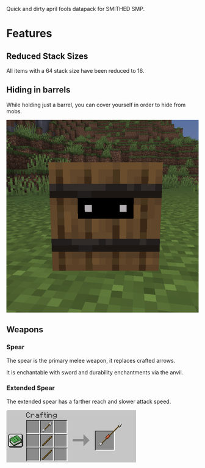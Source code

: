 Quick and dirty april fools datapack for SMITHED SMP.


# Features

## Reduced Stack Sizes
All items with a 64 stack size have been reduced to 16.

## Hiding in barrels
While holding just a barrel, you can cover yourself in order to hide from mobs.

![Hiding in barrel](/other/hiding_in_barrel.png)

## Weapons
### Spear
The spear is the primary melee weapon, it replaces crafted arrows.

It is enchantable with sword and durability enchantments via the anvil.

### Extended Spear
The extended spear has a farther reach and slower attack speed.

![Extended Spear Recipe](/other/extended_spear_recipe.png)